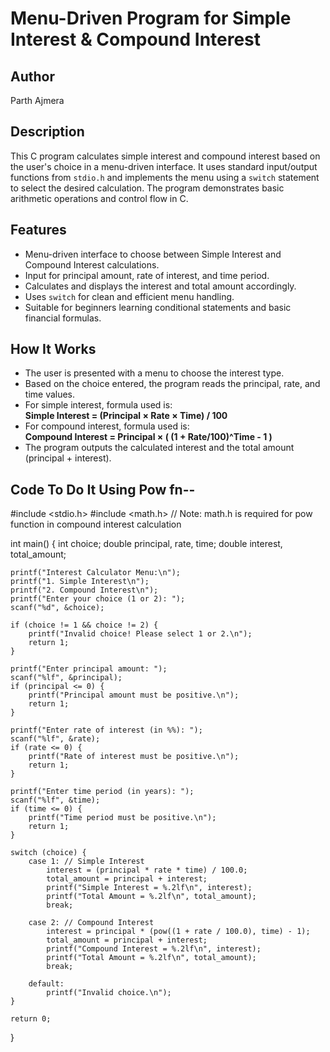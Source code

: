 # Menu-Driven Program for Simple Interest & Compound Interest

## Author
Parth Ajmera

## Description
This C program calculates simple interest and compound interest based on the user's choice in a menu-driven interface. It uses standard input/output functions from `stdio.h` and implements the menu using a `switch` statement to select the desired calculation. The program demonstrates basic arithmetic operations and control flow in C.

## Features
- Menu-driven interface to choose between Simple Interest and Compound Interest calculations.
- Input for principal amount, rate of interest, and time period.
- Calculates and displays the interest and total amount accordingly.
- Uses `switch` for clean and efficient menu handling.
- Suitable for beginners learning conditional statements and basic financial formulas.

## How It Works
- The user is presented with a menu to choose the interest type.
- Based on the choice entered, the program reads the principal, rate, and time values.
- For simple interest, formula used is:  
  **Simple Interest = (Principal × Rate × Time) / 100**
- For compound interest, formula used is:  
  **Compound Interest = Principal × ( (1 + Rate/100)^Time - 1 )**
- The program outputs the calculated interest and the total amount (principal + interest).

## Code To Do It Using Pow fn--
#include <stdio.h>
#include <math.h> // Note: math.h is required for pow function in compound interest calculation

int main() {
    int choice;
    double principal, rate, time;
    double interest, total_amount;

    printf("Interest Calculator Menu:\n");
    printf("1. Simple Interest\n");
    printf("2. Compound Interest\n");
    printf("Enter your choice (1 or 2): ");
    scanf("%d", &choice);

    if (choice != 1 && choice != 2) {
        printf("Invalid choice! Please select 1 or 2.\n");
        return 1;
    }

    printf("Enter principal amount: ");
    scanf("%lf", &principal);
    if (principal <= 0) {
        printf("Principal amount must be positive.\n");
        return 1;
    }

    printf("Enter rate of interest (in %%): ");
    scanf("%lf", &rate);
    if (rate <= 0) {
        printf("Rate of interest must be positive.\n");
        return 1;
    }

    printf("Enter time period (in years): ");
    scanf("%lf", &time);
    if (time <= 0) {
        printf("Time period must be positive.\n");
        return 1;
    }

    switch (choice) {
        case 1: // Simple Interest
            interest = (principal * rate * time) / 100.0;
            total_amount = principal + interest;
            printf("Simple Interest = %.2lf\n", interest);
            printf("Total Amount = %.2lf\n", total_amount);
            break;

        case 2: // Compound Interest
            interest = principal * (pow((1 + rate / 100.0), time) - 1);
            total_amount = principal + interest;
            printf("Compound Interest = %.2lf\n", interest);
            printf("Total Amount = %.2lf\n", total_amount);
            break;

        default:
            printf("Invalid choice.\n");
    }

    return 0;
}